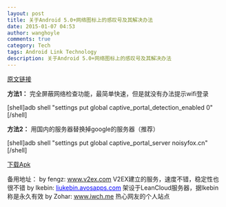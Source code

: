 ```yaml
---
layout: post
title: 关于Android 5.0+网络图标上的感叹号及其解决办法
date: 2015-01-07 04:53
author: wanghoyle
comments: true
category: Tech
tags: Android Link Technology
description: 关于Android 5.0+网络图标上的感叹号及其解决办法
---
```

<a href="http://www.noisyfox.cn/45.html" target="_blank">原文链接</a>

<strong>方法1：</strong> 完全屏蔽网络检查功能，最简单快速，但是就没有办法提示wifi登录

[shell]adb shell &quot;settings put global captive_portal_detection_enabled 0&quot;[/shell]

<strong>方法2：</strong> 用国内的服务器替换掉google的服务器（推荐）

[shell]adb shell &quot;settings put global captive_portal_server noisyfox.cn&quot;[/shell]

<a href="http://www.noisyfox.cn/?smd_process_download=1&amp;download_id=318" target="_blank">下载Apk</a>

备用地址：
by fengz: <span style="text-decoration: underline; color: #0000ff;">www.v2ex.com</span> V2EX建立的服务，速度不错，稳定性也很不错
by lkebin: <span style="text-decoration: underline;"><span style="color: #0000ff; text-decoration: underline;">liukebin.avosapps.com</span></span> 架设于LeanCloud服务器，据lkebin称是永久有效
by Zohar: <span style="text-decoration: underline;"><span style="color: #0000ff; text-decoration: underline;">www.iwch.me</span></span> 热心网友的个人站点
